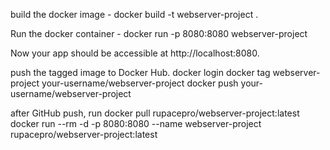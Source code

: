 build the docker image - docker build -t webserver-project .

Run the docker container - docker run -p 8080:8080 webserver-project

Now your app should be accessible at http://localhost:8080.

push the tagged image to Docker Hub.
  docker login
  docker tag webserver-project your-username/webserver-project
  docker push your-username/webserver-project



  after GitHub push,
  run 
  docker pull rupacepro/webserver-project:latest
  docker run --rm -d -p 8080:8080 --name webserver-project rupacepro/webserver-project:latest
  
